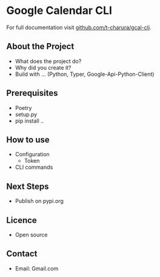 # Google Calendar CLI

For full documentation visit [github.com/t-charura/gcal-cli](https://github.com/t-charura/gcal-cli).

## About the Project

* What does the project do?
* Why did you create it?
* Build with ... (Python, Typer, Google-Api-Python-Client)

## Prerequisites

* Poetry
* setup.py
* pip install ..


## How to use

* Configuration
    * Token
* CLI commands


## Next Steps

* Publish on pypi.org


## Licence

* Open source


## Contact

* Email: Gmail.com
